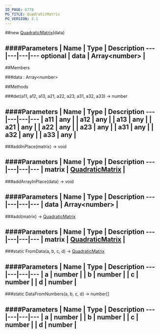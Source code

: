 ```yaml
---
ID_PAGE: 6778
PG_TITLE: QuadraticMatrix
PG_VERSION: 2.1
---
```

##new [QuadraticMatrix](page.php?p=6778)(data)




####Parameters
 | Name | Type | Description
---|---|---|---
optional | data | Array&lt;number&gt; | 
---

##Members

###data : Array&lt;number&gt;









##Methods

###det(a11, a12, a13, a21, a22, a23, a31, a32, a33) &rarr; number



####Parameters
 | Name | Type | Description
---|---|---|---
 | a11 | any | 
 | a12 | any | 
 | a13 | any | 
 | a21 | any | 
 | a22 | any | 
 | a23 | any | 
 | a31 | any | 
 | a32 | any | 
 | a33 | any | 
---

###addInPlace(matrix) &rarr; void



####Parameters
 | Name | Type | Description
---|---|---|---
 | matrix | [QuadraticMatrix](page.php?p=6778) | 
---

###addArrayInPlace(data) &rarr; void



####Parameters
 | Name | Type | Description
---|---|---|---
 | data | Array&lt;number&gt; | 
---

###add(matrix) &rarr; [QuadraticMatrix](page.php?p=6778)



####Parameters
 | Name | Type | Description
---|---|---|---
 | matrix | [QuadraticMatrix](page.php?p=6778) | 
---

###static FromData(a, b, c, d) &rarr; [QuadraticMatrix](page.php?p=6778)



####Parameters
 | Name | Type | Description
---|---|---|---
 | a | number | 
 | b | number | 
 | c | number | 
 | d | number | 
---

###static DataFromNumbers(a, b, c, d) &rarr; number[]

####Parameters
 | Name | Type | Description
---|---|---|---
 | a | number | 
 | b | number | 
 | c | number | 
 | d | number | 
---
